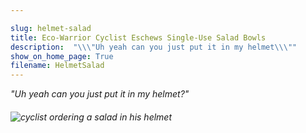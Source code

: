 ```yaml
---

slug: helmet-salad
title: Eco-Warrior Cyclist Eschews Single-Use Salad Bowls
description:  "\\\"Uh yeah can you just put it in my helmet\\\""
show_on_home_page: True
filename: HelmetSalad
---
```


_"Uh yeah can you just put it in my helmet?"_

###### ![cyclist ordering a salad in his helmet](assets/salad-man.jpg)

